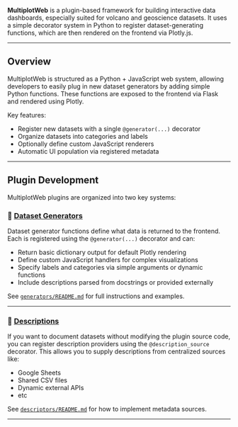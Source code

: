 **MultiplotWeb** is a plugin-based framework for building interactive data dashboards, especially suited for volcano and geoscience datasets. It uses a simple decorator system in Python to register dataset-generating functions, which are then rendered on the frontend via Plotly.js.

---

## Overview

MultiplotWeb is structured as a Python + JavaScript web system, allowing developers to easily plug in new dataset generators by adding simple Python functions. These functions are exposed to the frontend via Flask and rendered using Plotly.

Key features:

- Register new datasets with a single `@generator(...)` decorator
- Organize datasets into categories and labels
- Optionally define custom JavaScript renderers
- Automatic UI population via registered metadata

---

## Plugin Development

MultiplotWeb plugins are organized into two key systems:

### 🔹 [Dataset Generators](MultiplotWeb/generators/README.md)

Dataset generator functions define what data is returned to the frontend. Each is registered using the `@generator(...)` decorator and can:

- Return basic dictionary output for default Plotly rendering
- Define custom JavaScript handlers for complex visualizations
- Specify labels and categories via simple arguments or dynamic functions
- Include descriptions parsed from docstrings or provided externally

See [`generators/README.md`](MultiplotWeb/generators/README.md) for full instructions and examples.

---

### 🔹 [Descriptions](MultiplotWeb/descriptors/README.md)

If you want to document datasets without modifying the plugin source code, you can register description providers using the `@description_source` decorator. This allows you to supply descriptions from centralized sources like:

- Google Sheets
- Shared CSV files
- Dynamic external APIs
- etc

See [`descriptors/README.md`](MultiplotWeb/descriptors/README.md) for how to implement metadata sources.

---